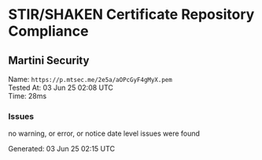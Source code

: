 # STIR/SHAKEN Certificate Repository Compliance

## Martini Security

Name: `https://p.mtsec.me/2e5a/aOPcGyF4gMyX.pem`\
Tested At: 03 Jun 25 02:08 UTC\
Time: 28ms

### Issues

no warning, or error, or notice date level issues were found

Generated: 03 Jun 25 02:15 UTC